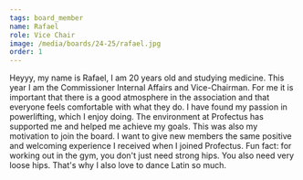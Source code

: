 ```yaml
---
tags: board_member
name: Rafael
role: Vice Chair
image: /media/boards/24-25/rafael.jpg
order: 1
---
```

Heyyy, my name is Rafael, I am 20 years old and studying medicine. This year I am the
Commissioner Internal Affairs and Vice-Chairman. For me it is important that there is a good
atmosphere in the association and that everyone feels comfortable with what they do.
I have found my passion in powerlifting, which I enjoy doing. The environment at Profectus
has supported me and helped me achieve my goals.
This was also my motivation to join the board. I want to give new members the same positive
and welcoming experience I received when I joined Profectus.
Fun fact: for working out in the gym, you don't just need strong hips. You also need very
loose hips. That's why I also love to dance Latin so much.
